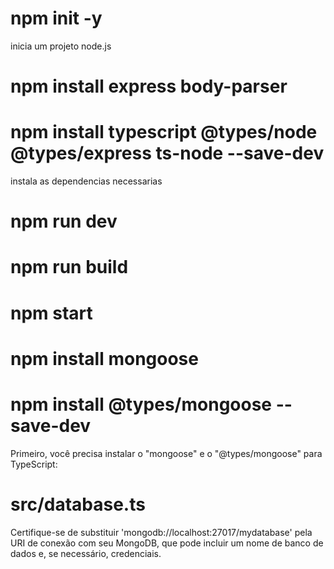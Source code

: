 # npm init -y
inicia um projeto node.js

# npm install express body-parser
# npm install typescript @types/node @types/express ts-node --save-dev
instala as dependencias necessarias

# npm run dev

# npm run build
# npm start


# npm install mongoose
# npm install @types/mongoose --save-dev
Primeiro, você precisa instalar o "mongoose" e o "@types/mongoose" para TypeScript:

# src/database.ts
Certifique-se de substituir 'mongodb://localhost:27017/mydatabase' pela URI de conexão com seu MongoDB, que pode incluir um nome de banco de dados e, se necessário, credenciais.

